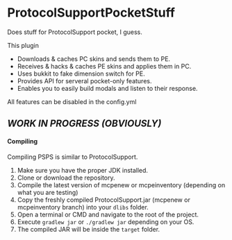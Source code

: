 # ProtocolSupportPocketStuff
Does stuff for ProtocolSupport pocket, I guess.

This plugin
* Downloads & caches PC skins and sends them to PE.
* Receives & hacks & caches PE skins and applies them in PC.
* Uses bukkit to fake dimension switch for PE.
* Provides API for serveral pocket-only features.
* Enables you to easily build modals and listen to their response.

All features can be disabled in the config.yml

## *_WORK IN PROGRESS (OBVIOUSLY)_*

#### Compiling
Compiling PSPS is similar to ProtocolSupport.
1. Make sure you have the proper JDK installed.
2. Clone or download the repository.
3. Compile the latest version of mcpenew or mcpeinventory (depending on what you are testing)
4. Copy the freshly compiled ProtocolSupport.jar (mcpenew or mcpeinventory branch) into your `dlibs` folder.
5. Open a terminal or CMD and navigate to the root of the project.
6. Execute `gradlew jar` or `./gradlew jar` depending on your OS.
7. The compiled JAR will be inside the `target` folder.
